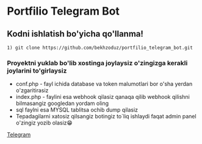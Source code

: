 # Portfilio Telegram Bot

## Kodni ishlatish bo'yicha qo'llanma!

```
1) git clone https://github.com/bekhzoduz/portfilio_telegram_bot.git
```
### Proyektni yuklab bo'lib xostinga joylaysiz o'zingizga kerakli joylarini to'girlaysiz

* conf.php - fayl ichida database va token malumotlari bor o'sha yerdan o'zgaritirasiz
* index.php - faylini esa webhook qilasiz qanaqa qilib webhook qilishni bilmasangiz googledan yordam oling
* sql faylni esa MYSQL tablitsa ochib dump qilasiz
* Tepadagilarni xatosiz qilsangiz botingiz to`liq ishlaydi faqat admin panel o'zingiz yozib olasiz😁

[Telegram](https://t.me/bekhzodjon)

